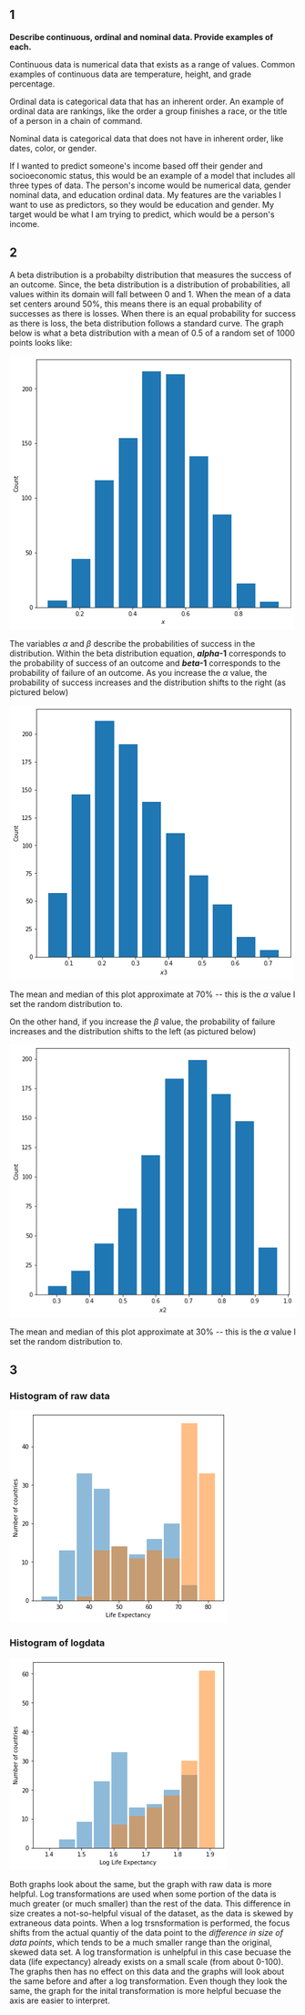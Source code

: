 ## 1 

**Describe continuous, ordinal and nominal data. Provide examples of each.**

Continuous data is numerical data that exists as a range of values. Common examples of continuous data are temperature, height, and grade percentage. 

Ordinal data is categorical data that has an inherent order. An example of ordinal data are rankings, like the order a group finishes a race, or the title of a person in a chain of command. 

Nominal data is categorical data that does not have in inherent order, like dates, color, or gender.

If I wanted to predict someone's income based off their gender and socioeconomic status, this would be an example of a model that includes all three types of data. The person's income would be numerical data, gender nominal data, and education ordinal data. 
My features are the variables I want to use as predictors, so they would be education and gender. My target would be what I am trying to predict, which would be a person's income. 

## 2 

A beta distribution is a probabilty distribution that measures the success of an outcome. Since, the beta distribution is a distribution of probabilities, all values within its domain will fall between 0 and 1. When the mean of a data set centers around 50%, this means there is an equal probability of successes as there is losses. When there is an equal probability for success as there is loss, the beta distribution follows a standard curve. The graph below is what a beta distribution with a mean of 0.5 of a random set of 1000 points looks like:

![](even.png)

The variables $\alpha$ and $\beta$ describe the probabilities of success in the distribution. Within the beta distribution equation, **$alpha$-1** corresponds to the probability of success of an outcome and **$beta$-1** corresponds to the probability of failure of an outcome. As you increase the $\alpha$ value, the probability of success increases and the distribution shifts to the right (as pictured below)  

![](right_skewed.png)

The mean and median of this plot approximate at 70% -- this is the $\alpha$ value I set the random distribution to.


On the other hand, if you increase the $\beta$ value, the probability of failure increases and the distribution shifts to the left (as pictured below) 

![](left_skewed.png)

The mean and median of this plot approximate at 30% -- this is the $\alpha$ value I set the random distribution to. 

## 3 

### Histogram of raw data

![](lifexp_hist.png)


### Histogram of logdata

![](log_lifexp_hist.png)

Both graphs look about the same, but the graph with raw data is more helpful. Log transformations are used when some portion of the data is much greater (or much smaller) than the rest of the data. This difference in size creates a not-so-helpful visual of the dataset, as the data is skewed by extraneous data points. When a log trsnsformation is performed, the focus shifts from the actual quantiy of the data point to the _difference in size of data points_, which tends to be a much smaller range than the original, skewed data set. A log transformation is unhelpful in this case becuase the data (life expectancy) already exists on a small scale (from about 0-100). The graphs then has no effect on this data and the graphs will look about the same before and after a log transformation. Even though they look the same, the graph for the inital transformation is more helpful becuase the axis are easier to interpret.
